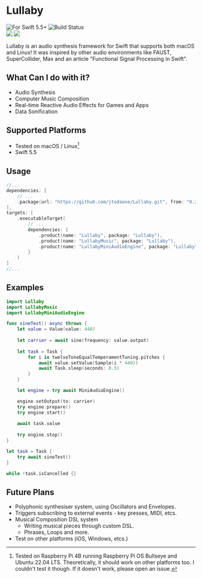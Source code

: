 # Lullaby

![For Swift 5.5+](https://img.shields.io/badge/swift-5.5%2B-orange?style=flat-square)
![Build Status](https://img.shields.io/github/workflow/status/jtodaone/Lullaby/build?style=flat-square)  
[![](https://img.shields.io/endpoint?url=https%3A%2F%2Fswiftpackageindex.com%2Fapi%2Fpackages%2Fjtodaone%2FLullaby%2Fbadge%3Ftype%3Dswift-versions&style=flat-square)](https://swiftpackageindex.com/jtodaone/Lullaby)
[![](https://img.shields.io/endpoint?url=https%3A%2F%2Fswiftpackageindex.com%2Fapi%2Fpackages%2Fjtodaone%2FLullaby%2Fbadge%3Ftype%3Dplatforms&style=flat-square)](https://swiftpackageindex.com/jtodaone/Lullaby)

Lullaby is an audio synthesis framework for Swift that supports both macOS and Linux! It was inspired by other audio environments like FAUST, SuperCollider, Max and an article "Functional Signal Processing in Swift".

## What Can I do with it?

- Audio Synthesis
- Computer Music Composition
- Real-time Reactive Audio Effects for Games and Apps
- Data Sonification

## Supported Platforms

- Tested on macOS / Linux[^1]
- Swift 5.5

## Usage

```swift
//...
dependencies: [
    // ...
    .package(url: "https://github.com/jtodaone/Lullaby.git", from: "0.2.0")
],
targets: [
    .executableTarget(
        // ...
        dependencies: [
            .product(name: "Lullaby", package: "Lullaby"),
            .product(name: "LullabyMusic", package: "Lullaby"),
            .product(name: "LullabyMiniAudioEngine", package: "Lullaby")
        ]
    )
]
//...
```

## Examples

```swift
import Lullaby
import LullabyMusic
import LullabyMiniAudioEngine

func sineTest() async throws {
    let value = Value(value: 440)
    
    let carrier = await sine(frequency: value.output)
    
    let task = Task {
        for i in twelveToneEqualTemperamentTuning.pitches {
            await value.setValue(Sample(i * 440))
            await Task.sleep(seconds: 0.5)
        }
    }

    let engine = try await MiniAudioEngine()

    engine.setOutput(to: carrier)
    try engine.prepare()
    try engine.start()
    
    await task.value
    
    try engine.stop()
}

let task = Task {
    try await sineTest()
}

while !task.isCancelled {}

```

## Future Plans

- Polyphonic synthesiser system, using Oscillators and Envelopes.
- Triggers subscribing to external events - key presses, MIDI, etcs.
- Musical Composition DSL system
  - Writing musical pieces through custom DSL.
  - Phrases, Loops and more.
- Test on other platforms (iOS, Windows, etcs.)

[^1]: Tested on Raspberry Pi 4B running Raspberry Pi OS Bullseye and Ubuntu 22.04 LTS. Theoretically, it should work on other platforms too. I couldn't test it though. If it doesn't work, please open an issue.
